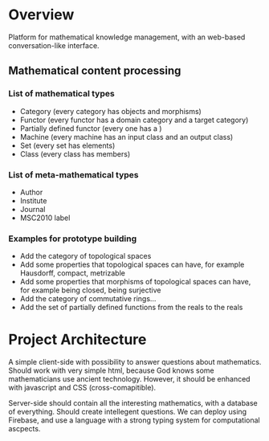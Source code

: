 
# Overview

Platform for mathematical knowledge management, with an web-based conversation-like interface. 

## Mathematical content processing

### List of mathematical types

- Category (every category has objects and morphisms)
- Functor (every functor has a domain category and a target category)
- Partially defined functor (every one has a )
- Machine (every machine has an input class and an output class)
- Set (every set has elements)
- Class (every class has members)




### List of meta-mathematical types

- Author
- Institute
- Journal
- MSC2010 label


### Examples for prototype building

- Add the category of topological spaces
- Add some properties that topological spaces can have, for example Hausdorff, compact, metrizable
- Add some properties that morphisms of topological spaces can have, for example being closed, being surjective
- Add the category of commutative rings...
- Add the set of partially defined functions from the reals to the reals


# Project Architecture

A simple client-side with possibility to answer questions about mathematics. Should work with very simple html, because God knows some mathematicians use ancient technology. However, it should be enhanced with javascript and CSS (cross-comapitible).  

Server-side should contain all the interesting mathematics, with a database of everything. Should create intellegent questions. We can deploy using Firebase, and use a language with a strong typing system for computational ascpects.

